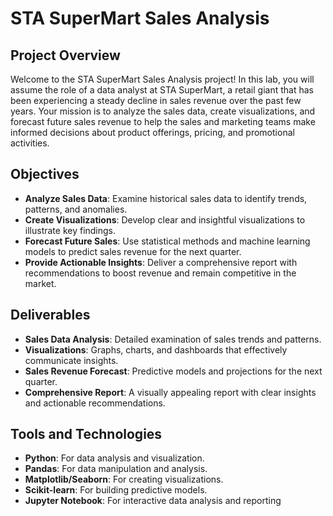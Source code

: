 # **STA SuperMart Sales Analysis**

## **Project Overview**

Welcome to the STA SuperMart Sales Analysis project! In this lab, you will assume the role of a data analyst at STA SuperMart, a retail giant that has been experiencing a steady decline in sales revenue over the past few years. Your mission is to analyze the sales data, create visualizations, and forecast future sales revenue to help the sales and marketing teams make informed decisions about product offerings, pricing, and promotional activities.

## **Objectives**

- **Analyze Sales Data**: Examine historical sales data to identify trends, patterns, and anomalies.
- **Create Visualizations**: Develop clear and insightful visualizations to illustrate key findings.
- **Forecast Future Sales**: Use statistical methods and machine learning models to predict sales revenue for the next quarter.
- **Provide Actionable Insights**: Deliver a comprehensive report with recommendations to boost revenue and remain competitive in the market.

## **Deliverables**

- **Sales Data Analysis**: Detailed examination of sales trends and patterns.
- **Visualizations**: Graphs, charts, and dashboards that effectively communicate insights.
- **Sales Revenue Forecast**: Predictive models and projections for the next quarter.
- **Comprehensive Report**: A visually appealing report with clear insights and actionable recommendations.

## **Tools and Technologies**

- **Python**: For data analysis and visualization.
- **Pandas**: For data manipulation and analysis.
- **Matplotlib/Seaborn**: For creating visualizations.
- **Scikit-learn**: For building predictive models.
- **Jupyter Notebook**: For interactive data analysis and reporting
